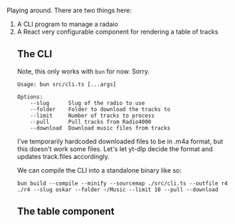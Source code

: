 Playing around. There are two things here:

1. A CLI program to manage a radaio
2. A React very configurable <table> component for rendering a table of tracks

## The CLI

Note, this only works with `bun` for now. Sorry.

```
Usage: bun src/cli.ts [...args]

Options:
	--slug      Slug of the radio to use
	--folder    Folder to download the tracks to
	--limit     Number of tracks to process
	--pull      Pull tracks from Radio4000
	--download  Download music files from tracks
```


I've temporarily hardcoded downloaded files to be in .m4a format, but this doesn't work some files. Let's let yt-dlp decide the format and updates track.files accordingly.

We can compile the CLI into a standalone binary like so:

```
bun build --compile --minify --sourcemap ./src/cli.ts --outfile r4
./r4 --slug oskar --folder ~/Music --limit 10 --pull --download
```

## The table component
